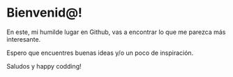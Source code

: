 # Bienvenid@!

En este, mi humilde lugar en Github, vas a encontrar lo que me parezca más interesante.

Espero que encuentres buenas ideas y/o un poco de inspiración.

Saludos y happy codding!
